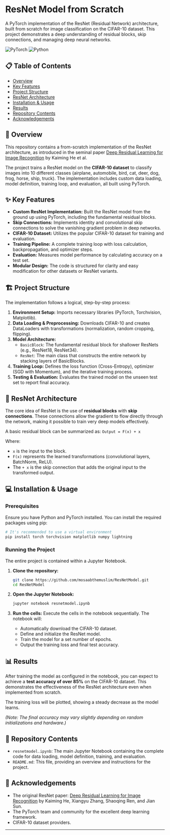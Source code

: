 # ResNet Model from Scratch

A PyTorch implementation of the ResNet (Residual Network) architecture, built from scratch for image classification on the CIFAR-10 dataset. This project demonstrates a deep understanding of residual blocks, skip connections, and managing deep neural networks.

![PyTorch](https://img.shields.io/badge/PyTorch-%23EE4C2C.svg?style=for-the-badge&logo=PyTorch&logoColor=white)
![Python](https://img.shields.io/badge/python-3670A0?style=for-the-badge&logo=python&logoColor=ffdd54)

## 📋 Table of Contents

- [Overview](#overview)
- [Key Features](#key-features)
- [Project Structure](#project-structure)
- [ResNet Architecture](#resnet-architecture)
- [Installation & Usage](#installation--usage)
- [Results](#results)
- [Repository Contents](#repository-contents)
- [Acknowledgements](#acknowledgements)

## 🚀 Overview

This repository contains a from-scratch implementation of the ResNet architecture, as introduced in the seminal paper [Deep Residual Learning for Image Recognition](https://arxiv.org/abs/1512.03385) by Kaiming He et al.

The project trains a ResNet model on the **CIFAR-10 dataset** to classify images into 10 different classes (airplane, automobile, bird, cat, deer, dog, frog, horse, ship, truck). The implementation includes custom data loading, model definition, training loop, and evaluation, all built using PyTorch.

## ✨ Key Features

- **Custom ResNet Implementation:** Built the ResNet model from the ground up using PyTorch, including the fundamental residual blocks.
- **Skip Connections:** Implements identity and convolutional skip connections to solve the vanishing gradient problem in deep networks.
- **CIFAR-10 Dataset:** Utilizes the popular CIFAR-10 dataset for training and evaluation.
- **Training Pipeline:** A complete training loop with loss calculation, backpropagation, and optimizer steps.
- **Evaluation:** Measures model performance by calculating accuracy on a test set.
- **Modular Design:** The code is structured for clarity and easy modification for other datasets or ResNet variants.

## 🏗️ Project Structure

The implementation follows a logical, step-by-step process:

1.  **Environment Setup:** Imports necessary libraries (PyTorch, Torchvision, Matplotlib).
2.  **Data Loading & Preprocessing:** Downloads CIFAR-10 and creates DataLoaders with transformations (normalization, random cropping, flipping).
3.  **Model Architecture:**
    - `BasicBlock`: The fundamental residual block for shallower ResNets (e.g., ResNet18, ResNet34).
    - `ResNet`: The main class that constructs the entire network by stacking layers of BasicBlocks.
4.  **Training Loop:** Defines the loss function (Cross-Entropy), optimizer (SGD with Momentum), and the iterative training process.
5.  **Testing & Evaluation:** Evaluates the trained model on the unseen test set to report final accuracy.

## 🧠 ResNet Architecture

The core idea of ResNet is the use of **residual blocks** with **skip connections**. These connections allow the gradient to flow directly through the network, making it possible to train very deep models effectively.

A basic residual block can be summarized as:
`Output = F(x) + x`

Where:
- `x` is the input to the block.
- `F(x)` represents the learned transformations (convolutional layers, BatchNorm, ReLU).
- The `+ x` is the skip connection that adds the original input to the transformed output.

## 💻 Installation & Usage

### Prerequisites

Ensure you have Python and PyTorch installed. You can install the required packages using pip:

```bash
# It's recommended to use a virtual environment
pip install torch torchvision matplotlib numpy lightning
```

### Running the Project

The entire project is contained within a Jupyter Notebook.

1.  **Clone the repository:**
    ```bash
    git clone https://github.com/mosaabthemuslim/ResNetModel.git
    cd ResNetModel
    ```

2.  **Open the Jupyter Notebook:**
    ```bash
    jupyter notebook resnetmodel.ipynb
    ```

3.  **Run the cells:** Execute the cells in the notebook sequentially. The notebook will:
    - Automatically download the CIFAR-10 dataset.
    - Define and initialize the ResNet model.
    - Train the model for a set number of epochs.
    - Output the training loss and final test accuracy.

## 📊 Results

After training the model as configured in the notebook, you can expect to achieve a **test accuracy of over 85%** on the CIFAR-10 dataset. This demonstrates the effectiveness of the ResNet architecture even when implemented from scratch.

The training loss will be plotted, showing a steady decrease as the model learns.

*(Note: The final accuracy may vary slightly depending on random initializations and hardware.)*

## 📁 Repository Contents

- `resnetmodel.ipynb`: The main Jupyter Notebook containing the complete code for data loading, model definition, training, and evaluation.
- `README.md`: This file, providing an overview and instructions for the project.

## 🙏 Acknowledgements

- The original ResNet paper: [Deep Residual Learning for Image Recognition](https://arxiv.org/abs/1512.03385) by Kaiming He, Xiangyu Zhang, Shaoqing Ren, and Jian Sun.
- The PyTorch team and community for the excellent deep learning framework.
- CIFAR-10 dataset providers.

---
